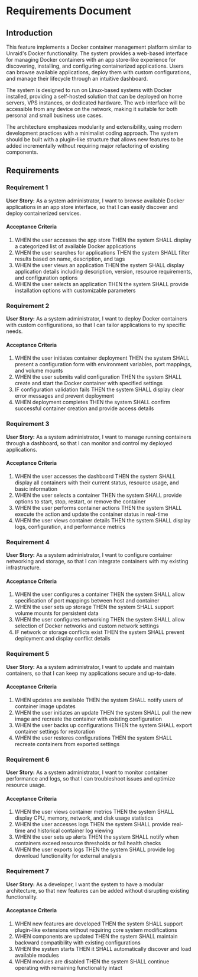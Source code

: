 # Requirements Document

## Introduction

This feature implements a Docker container management platform similar to Unraid's Docker functionality. The system provides a web-based interface for managing Docker containers with an app store-like experience for discovering, installing, and configuring containerized applications. Users can browse available applications, deploy them with custom configurations, and manage their lifecycle through an intuitive dashboard.

The system is designed to run on Linux-based systems with Docker installed, providing a self-hosted solution that can be deployed on home servers, VPS instances, or dedicated hardware. The web interface will be accessible from any device on the network, making it suitable for both personal and small business use cases.

The architecture emphasizes modularity and extensibility, using modern development practices with a minimalist coding approach. The system should be built with a plugin-like structure that allows new features to be added incrementally without requiring major refactoring of existing components.

## Requirements

### Requirement 1

**User Story:** As a system administrator, I want to browse available Docker applications in an app store interface, so that I can easily discover and deploy containerized services.

#### Acceptance Criteria

1. WHEN the user accesses the app store THEN the system SHALL display a categorized list of available Docker applications
2. WHEN the user searches for applications THEN the system SHALL filter results based on name, description, and tags
3. WHEN the user views an application THEN the system SHALL display application details including description, version, resource requirements, and configuration options
4. WHEN the user selects an application THEN the system SHALL provide installation options with customizable parameters

### Requirement 2

**User Story:** As a system administrator, I want to deploy Docker containers with custom configurations, so that I can tailor applications to my specific needs.

#### Acceptance Criteria

1. WHEN the user initiates container deployment THEN the system SHALL present a configuration form with environment variables, port mappings, and volume mounts
2. WHEN the user submits valid configuration THEN the system SHALL create and start the Docker container with specified settings
3. IF configuration validation fails THEN the system SHALL display clear error messages and prevent deployment
4. WHEN deployment completes THEN the system SHALL confirm successful container creation and provide access details

### Requirement 3

**User Story:** As a system administrator, I want to manage running containers through a dashboard, so that I can monitor and control my deployed applications.

#### Acceptance Criteria

1. WHEN the user accesses the dashboard THEN the system SHALL display all containers with their current status, resource usage, and basic information
2. WHEN the user selects a container THEN the system SHALL provide options to start, stop, restart, or remove the container
3. WHEN the user performs container actions THEN the system SHALL execute the action and update the container status in real-time
4. WHEN the user views container details THEN the system SHALL display logs, configuration, and performance metrics

### Requirement 4

**User Story:** As a system administrator, I want to configure container networking and storage, so that I can integrate containers with my existing infrastructure.

#### Acceptance Criteria

1. WHEN the user configures a container THEN the system SHALL allow specification of port mappings between host and container
2. WHEN the user sets up storage THEN the system SHALL support volume mounts for persistent data
3. WHEN the user configures networking THEN the system SHALL allow selection of Docker networks and custom network settings
4. IF network or storage conflicts exist THEN the system SHALL prevent deployment and display conflict details

### Requirement 5

**User Story:** As a system administrator, I want to update and maintain containers, so that I can keep my applications secure and up-to-date.

#### Acceptance Criteria

1. WHEN updates are available THEN the system SHALL notify users of container image updates
2. WHEN the user initiates an update THEN the system SHALL pull the new image and recreate the container with existing configuration
3. WHEN the user backs up configurations THEN the system SHALL export container settings for restoration
4. WHEN the user restores configurations THEN the system SHALL recreate containers from exported settings

### Requirement 6

**User Story:** As a system administrator, I want to monitor container performance and logs, so that I can troubleshoot issues and optimize resource usage.

#### Acceptance Criteria

1. WHEN the user views container metrics THEN the system SHALL display CPU, memory, network, and disk usage statistics
2. WHEN the user accesses logs THEN the system SHALL provide real-time and historical container log viewing
3. WHEN the user sets up alerts THEN the system SHALL notify when containers exceed resource thresholds or fail health checks
4. WHEN the user exports logs THEN the system SHALL provide log download functionality for external analysis

### Requirement 7

**User Story:** As a developer, I want the system to have a modular architecture, so that new features can be added without disrupting existing functionality.

#### Acceptance Criteria

1. WHEN new features are developed THEN the system SHALL support plugin-like extensions without requiring core system modifications
2. WHEN components are updated THEN the system SHALL maintain backward compatibility with existing configurations
3. WHEN the system starts THEN it SHALL automatically discover and load available modules
4. WHEN modules are disabled THEN the system SHALL continue operating with remaining functionality intact